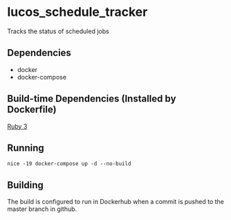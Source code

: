 # lucos_schedule_tracker
Tracks the status of scheduled jobs

## Dependencies
* docker
* docker-compose

## Build-time Dependencies (Installed by Dockerfile)
[Ruby 3](https://www.ruby-lang.org/en/)

## Running
`nice -19 docker-compose up -d --no-build`

## Building
The build is configured to run in Dockerhub when a commit is pushed to the master branch in github.